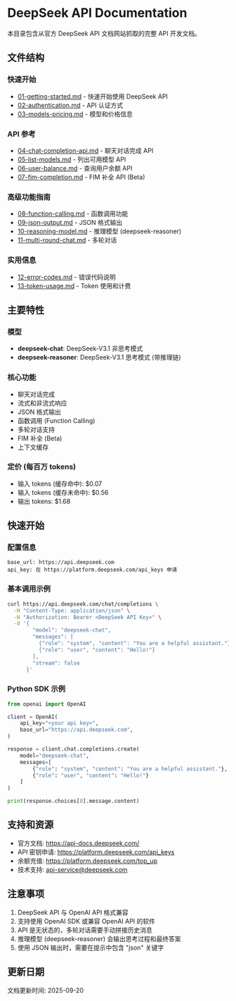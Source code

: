 # DeepSeek API Documentation

本目录包含从官方 DeepSeek API 文档网站抓取的完整 API 开发文档。

## 文件结构

### 快速开始
- [01-getting-started.md](./01-getting-started.md) - 快速开始使用 DeepSeek API
- [02-authentication.md](./02-authentication.md) - API 认证方式
- [03-models-pricing.md](./03-models-pricing.md) - 模型和价格信息

### API 参考
- [04-chat-completion-api.md](./04-chat-completion-api.md) - 聊天对话完成 API
- [05-list-models.md](./05-list-models.md) - 列出可用模型 API
- [06-user-balance.md](./06-user-balance.md) - 查询用户余额 API
- [07-fim-completion.md](./07-fim-completion.md) - FIM 补全 API (Beta)

### 高级功能指南
- [08-function-calling.md](./08-function-calling.md) - 函数调用功能
- [09-json-output.md](./09-json-output.md) - JSON 格式输出
- [10-reasoning-model.md](./10-reasoning-model.md) - 推理模型 (deepseek-reasoner)
- [11-multi-round-chat.md](./11-multi-round-chat.md) - 多轮对话

### 实用信息
- [12-error-codes.md](./12-error-codes.md) - 错误代码说明
- [13-token-usage.md](./13-token-usage.md) - Token 使用和计费

## 主要特性

### 模型
- **deepseek-chat**: DeepSeek-V3.1 非思考模式
- **deepseek-reasoner**: DeepSeek-V3.1 思考模式 (带推理链)

### 核心功能
- 聊天对话完成
- 流式和非流式响应
- JSON 格式输出
- 函数调用 (Function Calling)
- 多轮对话支持
- FIM 补全 (Beta)
- 上下文缓存

### 定价 (每百万 tokens)
- 输入 tokens (缓存命中): $0.07
- 输入 tokens (缓存未命中): $0.56
- 输出 tokens: $1.68

## 快速开始

### 配置信息
```
base_url: https://api.deepseek.com
api_key: 在 https://platform.deepseek.com/api_keys 申请
```

### 基本调用示例
```bash
curl https://api.deepseek.com/chat/completions \
  -H "Content-Type: application/json" \
  -H "Authorization: Bearer <DeepSeek API Key>" \
  -d '{
        "model": "deepseek-chat",
        "messages": [
          {"role": "system", "content": "You are a helpful assistant."},
          {"role": "user", "content": "Hello!"}
        ],
        "stream": false
      }'
```

### Python SDK 示例
```python
from openai import OpenAI

client = OpenAI(
    api_key="<your api key>",
    base_url="https://api.deepseek.com",
)

response = client.chat.completions.create(
    model="deepseek-chat",
    messages=[
        {"role": "system", "content": "You are a helpful assistant."},
        {"role": "user", "content": "Hello!"}
    ]
)

print(response.choices[0].message.content)
```

## 支持和资源

- 官方文档: https://api-docs.deepseek.com/
- API 密钥申请: https://platform.deepseek.com/api_keys
- 余额充值: https://platform.deepseek.com/top_up
- 技术支持: api-service@deepseek.com

## 注意事项

1. DeepSeek API 与 OpenAI API 格式兼容
2. 支持使用 OpenAI SDK 或兼容 OpenAI API 的软件
3. API 是无状态的，多轮对话需要手动拼接历史消息
4. 推理模型 (deepseek-reasoner) 会输出思考过程和最终答案
5. 使用 JSON 输出时，需要在提示中包含 "json" 关键字

## 更新日期

文档更新时间: 2025-09-20